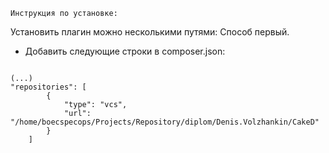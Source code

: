 	Инструкция по установке:
Установить плагин можно несколькими путями:
Способ первый.
 - Добавить следующие строки в composer.json:
<code>
(...)
"repositories": [
        {
            "type": "vcs",
            "url": "/home/boecspecops/Projects/Repository/diplom/Denis.Volzhankin/CakeD"
        }
    ]
</code>
